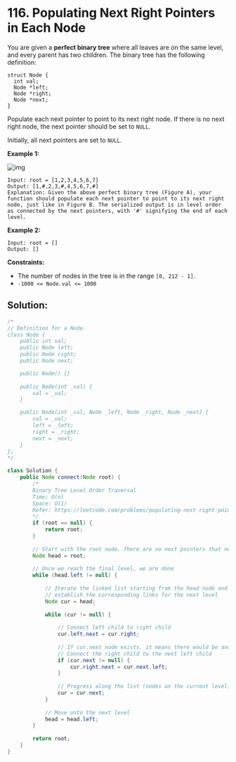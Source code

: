 # 116. Populating Next Right Pointers in Each Node



You are given a **perfect binary tree** where all leaves are on the same level, and every parent has two children. The binary tree has the following definition:

```
struct Node {
  int val;
  Node *left;
  Node *right;
  Node *next;
}
```

Populate each next pointer to point to its next right node. If there is no next right node, the next pointer should be set to `NULL`.

Initially, all next pointers are set to `NULL`.

 

**Example 1:**

![img](https://assets.leetcode.com/uploads/2019/02/14/116_sample.png)

```
Input: root = [1,2,3,4,5,6,7]
Output: [1,#,2,3,#,4,5,6,7,#]
Explanation: Given the above perfect binary tree (Figure A), your function should populate each next pointer to point to its next right node, just like in Figure B. The serialized output is in level order as connected by the next pointers, with '#' signifying the end of each level.
```

**Example 2:**

```
Input: root = []
Output: []
```

 

**Constraints:**

- The number of nodes in the tree is in the range `[0, 212 - 1]`.
- `-1000 <= Node.val <= 1000`



## Solution:

```java
/*
// Definition for a Node.
class Node {
    public int val;
    public Node left;
    public Node right;
    public Node next;

    public Node() {}
    
    public Node(int _val) {
        val = _val;
    }

    public Node(int _val, Node _left, Node _right, Node _next) {
        val = _val;
        left = _left;
        right = _right;
        next = _next;
    }
};
*/

class Solution {
    public Node connect(Node root) {
        /*
        Binary Tree Level Order Traversal
        Time: O(n)
        Space: O(1)
        Refer: https://leetcode.com/problems/populating-next-right-pointers-in-each-node/solutions/441904/populating-next-right-pointers-in-each-node/
        */
        if (root == null) {
            return root;
        }
        
        // Start with the root node. There are no next pointers that need to be set up on the first level
        Node head = root;
        
        // Once we reach the final level, we are done
        while (head.left != null) {
            
            // Iterate the linked list starting from the head node and using the next pointers, 
            // establish the corresponding links for the next level
            Node cur = head;
            
            while (cur != null) {
                
                // Connect left child to right child
                cur.left.next = cur.right;
                
                // If cur.next node exists, it means there would be another 'left child' on the right of current 'right child'
                // Connect the right child to the next left child
                if (cur.next != null) {
                    cur.right.next = cur.next.left;
                }
                
                // Progress along the list (nodes on the current level)
                cur = cur.next;
            }
            
            // Move onto the next level
            head = head.left;
        }
        
        return root;
    }
}
```

